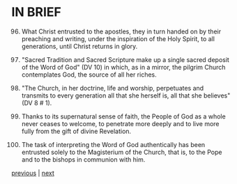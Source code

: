 # IN BRIEF

96. What Christ entrusted to the apostles, they in turn handed on by their preaching and writing, under the inspiration of the Holy Spirit, to all generations, until Christ returns in glory.

97. "Sacred Tradition and Sacred Scripture make up a single sacred deposit of the Word of God" (DV 10) in which, as in a mirror, the pilgrim Church contemplates God, the source of all her riches.

98. "The Church, in her doctrine, life and worship, perpetuates and transmits to every generation all that she herself is, all that she believes" (DV 8 # 1).

99. Thanks to its supernatural sense of faith, the People of God as a whole never ceases to welcome, to penetrate more deeply and to live more fully from the gift of divine Revelation.

100. The task of interpreting the Word of God authentically has been entrusted solely to the Magisterium of the Church, that is, to the Pope and to the bishops in communion with him.

[previous](https://github.com/Tenari/non-fiction/blob/master/catechism/__PM.md) | [next](https://github.com/Tenari/non-fiction/blob/master/catechism/__PO.md)